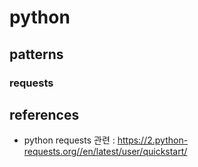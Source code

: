 # python 

## patterns
### requests




## references 
- python requests 관련 : <https://2.python-requests.org//en/latest/user/quickstart/>